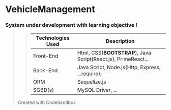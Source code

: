 # VehicleManagement
>
### System under development with learning objective ! 
>
>> | Technologies Used | Description |
>> | ----------- | ----------- |
>> | Front-End | Html,  CSS(**BOOTSTRAP**), Java Script(React.js), PrimeReact... |
>> | Back-End  | Java Script, Node.js(Http, Express, ...require); |  
>> | ORM       |  Sequelize.js |  
>> | SGBD(s)   | MySQL Driver, ... | 
>
> Created with CodeSandbox




